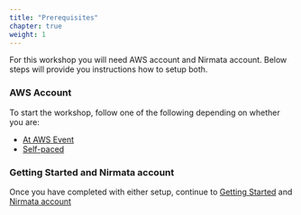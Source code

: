 ```yaml
---
title: "Prerequisites"
chapter: true
weight: 1
---
```


For this workshop you will need AWS account and Nirmata account. Below steps will provide you instructions how to setup both.

### AWS Account

To start the workshop, follow one of the following depending on whether you are:


- [At AWS Event](aws_event/11_at_aws_event.html)
- [Self-paced](self_paced/_index.html)

### Getting Started and Nirmata account

Once you have completed with either setup, continue to [Getting Started](13_getting_started.html) and [Nirmata account](14_nirmata_account.html)